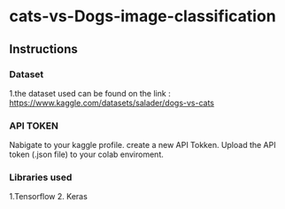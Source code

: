 # cats-vs-Dogs-image-classification
## Instructions
### Dataset
1.the dataset used can be found on the link : https://www.kaggle.com/datasets/salader/dogs-vs-cats
### API TOKEN
Nabigate to your kaggle profile. 
create a new API Tokken.
Upload the API token (.json file) to your colab enviroment.

### Libraries used
1.Tensorflow 
2. Keras
